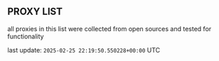 ## PROXY LIST

all proxies in this list were collected from open sources and tested for functionality

last update: `2025-02-25 22:19:50.550228+00:00` UTC